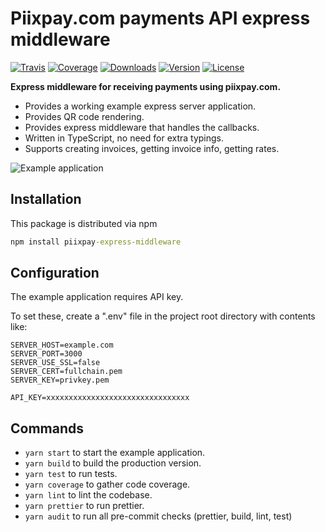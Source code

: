# Piixpay.com payments API express middleware

[![Travis](https://img.shields.io/travis/kallaspriit/piixpay-express-middleware.svg)](https://travis-ci.org/kallaspriit/piixpay-express-middleware)
[![Coverage](https://img.shields.io/coveralls/kallaspriit/piixpay-express-middleware.svg)](https://coveralls.io/github/kallaspriit/piixpay-express-middleware)
[![Downloads](https://img.shields.io/npm/dm/piixpay-express-middleware.svg)](http://npm-stat.com/charts.html?package=piixpay-express-middleware&from=2015-08-01)
[![Version](https://img.shields.io/npm/v/piixpay-express-middleware.svg)](http://npm.im/piixpay-express-middleware)
[![License](https://img.shields.io/npm/l/piixpay-express-middleware.svg)](http://opensource.org/licenses/MIT)

**Express middleware for receiving payments using piixpay.com.**

- Provides a working example express server application.
- Provides QR code rendering.
- Provides express middleware that handles the callbacks.
- Written in TypeScript, no need for extra typings.
- Supports creating invoices, getting invoice info, getting rates.

![Example application](https://raw.githubusercontent.com/kallaspriit/piixpay-express-middleware/master/example/screenshot.jpg)

## Installation

This package is distributed via npm

```cmd
npm install piixpay-express-middleware
```

## Configuration

The example application requires API key.

To set these, create a ".env" file in the project root directory with contents like:

```
SERVER_HOST=example.com
SERVER_PORT=3000
SERVER_USE_SSL=false
SERVER_CERT=fullchain.pem
SERVER_KEY=privkey.pem

API_KEY=xxxxxxxxxxxxxxxxxxxxxxxxxxxxxxxx
```

## Commands

- `yarn start` to start the example application.
- `yarn build` to build the production version.
- `yarn test` to run tests.
- `yarn coverage` to gather code coverage.
- `yarn lint` to lint the codebase.
- `yarn prettier` to run prettier.
- `yarn audit` to run all pre-commit checks (prettier, build, lint, test)